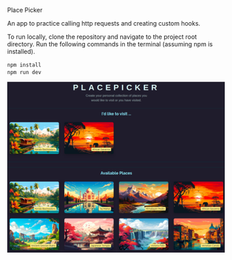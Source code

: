 Place Picker

An app to practice calling http requests and creating custom hooks.

To run locally, clone the repository and navigate to the project root directory. Run the following commands in the terminal (assuming npm is installed).

```bash
npm install
npm run dev
```

![Place Picker](./src/assets/place-picker.png)
